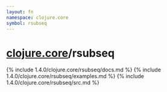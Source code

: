 ```yaml
---
layout: fn
namespace: clojure.core
symbol: rsubseq
---
```


# [clojure.core](../)/rsubseq

{% include 1.4.0/clojure.core/rsubseq/docs.md %}
{% include 1.4.0/clojure.core/rsubseq/examples.md %}
{% include 1.4.0/clojure.core/rsubseq/src.md %}

